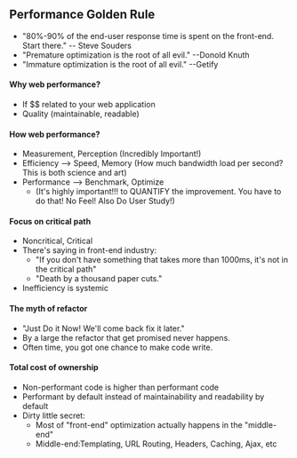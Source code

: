 ## Performance Golden Rule
  - "80%-90% of the end-user response time is spent on the front-end. Start there." -- Steve Souders
  - "Premature optimization is the root of all evil." --Donold Knuth
  - "Immature optimization is the root of all evil." --Getify

#### Why web performance?
  - If $$ related to your web application
  - Quality (maintainable, readable)

#### How web performance?
  - Measurement, Perception (Incredibly Important!)
  - Efficiency --> Speed, Memory (How much bandwidth load per second? This is both science and art)
  - Performance --> Benchmark, Optimize
    - (It's highly important!!! to QUANTIFY the improvement. You have to do that! No Feel! Also Do User Study!)

#### Focus on critical path
  - Noncritical, Critical
  - There's saying in front-end industry:
    - "If you don't have something that takes more than 1000ms, it's not in the critical path"
    - "Death by a thousand paper cuts."
  - Inefficiency is systemic

#### The myth of refactor
  - "Just Do it Now! We'll come back fix it later."
  - By a large the refactor that get promised never happens.
  - Often time, you got one chance to make code write.

#### Total cost of ownership
  - Non-performant code is higher than performant code
  - Performant by default instead of maintainability and readability by default
  - Dirty little secret:
    - Most of "front-end" optimization actually happens in the "middle-end"
    - Middle-end:Templating, URL Routing, Headers, Caching, Ajax, etc